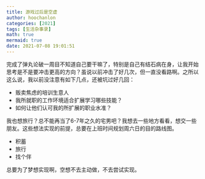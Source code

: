 ```yaml
---
title: 游戏过后是空虚
author: hoochanlon
categories: [2021]
tags: [生活杂事录]
math: true
mermaid: true
date: 2021-07-08 19:01:51
---
```


完成了弹丸论破一周目不知道自己要干嘛了，特别是自己有结石病在身，让我开始思考是不是要冲击更高的方向？虽说以前冲击了好几次，但一直没看路啊。之所以这么说，我以前没注意有如下几点，还被坑过好几回：

* 贩卖焦虑的培训生意人
* 我所就职的工作环境适合扩展学习哪些技能？
* 如何让他们认可我的所扩展的职业水准？

 <!-- more -->

我也想旅行？总不能再当了6-7年之久的宅男吧？我想去一些地方看看，想交一些朋友。这些想法实现的前提，总要在上班时间规划周六日的目的路线图。

* 积蓄
* 旅行
* 找个伴

总要为了梦想实现啊，空想不去主动做，不去尝试实现。
